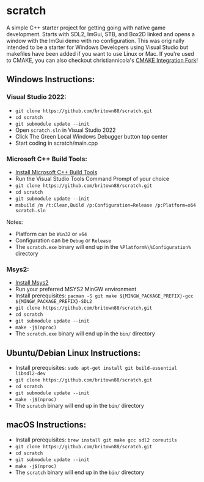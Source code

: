 # scratch
A simple C++ starter project for getting going with native game development.  Starts with SDL2, ImGui, STB, and Box2D linked and opens a window with the ImGui demo with no configuration.  This was originally intended to be a starter for Windows Developers using Visual Studio but makefiles have been added if you want to use Linux or Mac.  If you're used to CMAKE, you can also checkout christiannicola's [CMAKE Integration Fork](https://github.com/christiannicola/scratch/tree/cmake-integration)!

## Windows Instructions:

### Visual Studio 2022:
- `git clone https://github.com/britown88/scratch.git`
- `cd scratch`
- `git submodule update --init`
- Open `scratch.sln` in Visual Studio 2022
- Click The Green Local Windows Debugger button top center
- Start coding in scratch/main.cpp

### Microsoft C++ Build Tools:
- [Install Microsoft C++ Build Tools](https://visualstudio.microsoft.com/visual-cpp-build-tools/)
- Run the Visual Studio Tools Command Prompt of your choice
- `git clone https://github.com/britown88/scratch.git`
- `cd scratch`
- `git submodule update --init`
- `msbuild /m /t:Clean,Build /p:Configuration=Release /p:Platform=x64 scratch.sln`

Notes:
- Platform can be `Win32` or `x64`
- Configuration can be `Debug` or `Release`
- The `scratch.exe` binary will end up in the `%Platform%\%Configuration%` directory

### Msys2:
- [Install Msys2](https://www.msys2.org/)
- Run your preferred MSYS2 MinGW environment
- Install prerequisites: `pacman -S git make ${MINGW_PACKAGE_PREFIX}-gcc ${MINGW_PACKAGE_PREFIX}-SDL2`
- `git clone https://github.com/britown88/scratch.git`
- `cd scratch`
- `git submodule update --init`
- `make -j$(nproc)`
- The `scratch.exe` binary will end up in the `bin/` directory

## Ubuntu/Debian Linux Instructions:
- Install prerequisites: `sudo apt-get install git build-essential libsdl2-dev`
- `git clone https://github.com/britown88/scratch.git`
- `cd scratch`
- `git submodule update --init`
- `make -j$(nproc)`
- The `scratch` binary will end up in the `bin/` directory

## macOS Instructions:
- Install prerequisites: `brew install git make gcc sdl2 coreutils`
- `git clone https://github.com/britown88/scratch.git`
- `cd scratch`
- `git submodule update --init`
- `make -j$(nproc)`
- The `scratch` binary will end up in the `bin/` directory
